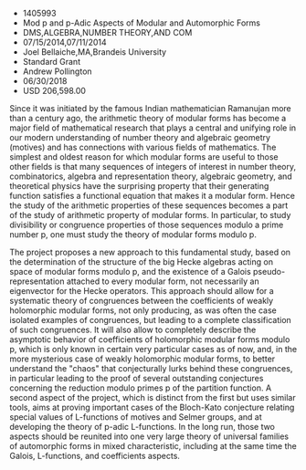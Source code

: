 
* 1405993
* Mod p and p-Adic Aspects of Modular and Automorphic Forms
* DMS,ALGEBRA,NUMBER THEORY,AND COM
* 07/15/2014,07/11/2014
* Joel Bellaiche,MA,Brandeis University
* Standard Grant
* Andrew Pollington
* 06/30/2018
* USD 206,598.00

Since it was initiated by the famous Indian mathematician Ramanujan more than a
century ago, the arithmetic theory of modular forms has become a major field of
mathematical research that plays a central and unifying role in our modern
understanding of number theory and algebraic geometry (motives) and has
connections with various fields of mathematics. The simplest and oldest reason
for which modular forms are useful to those other fields is that many sequences
of integers of interest in number theory, combinatorics, algebra and
representation theory, algebraic geometry, and theoretical physics have the
surprising property that their generating function satisfies a functional
equation that makes it a modular form. Hence the study of the arithmetic
properties of these sequences becomes a part of the study of arithmetic property
of modular forms. In particular, to study divisibility or congruence properties
of those sequences modulo a prime number p, one must study the theory of modular
forms modulo p.

The project proposes a new approach to this fundamental study, based on the
determination of the structure of the big Hecke algebras acting on space of
modular forms modulo p, and the existence of a Galois pseudo-representation
attached to every modular form, not necessarily an eigenvector for the Hecke
operators. This approach should allow for a systematic theory of congruences
between the coefficients of weakly holomorphic modular forms, not only
producing, as was often the case isolated examples of congruences, but leading
to a complete classification of such congruences. It will also allow to
completely describe the asymptotic behavior of coefficients of holomorphic
modular forms modulo p, which is only known in certain very particular cases as
of now, and, in the more mysterious case of weakly holomorphic modular forms, to
better understand the "chaos" that conjecturally lurks behind these congruences,
in particular leading to the proof of several outstanding conjectures concerning
the reduction modulo primes p of the partition function. A second aspect of the
project, which is distinct from the first but uses similar tools, aims at
proving important cases of the Bloch-Kato conjecture relating special values of
L-functions of motives and Selmer groups, and at developing the theory of p-adic
L-functions. In the long run, those two aspects should be reunited into one very
large theory of universal families of automorphic forms in mixed characteristic,
including at the same time the Galois, L-functions, and coefficients aspects.
